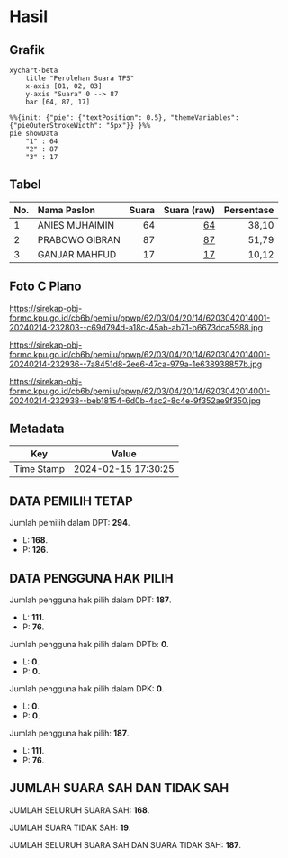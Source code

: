# Hasil

## Grafik

```mermaid
xychart-beta
    title "Perolehan Suara TPS"
    x-axis [01, 02, 03]
    y-axis "Suara" 0 --> 87
    bar [64, 87, 17]
```

```mermaid
%%{init: {"pie": {"textPosition": 0.5}, "themeVariables": {"pieOuterStrokeWidth": "5px"}} }%%
pie showData
    "1" : 64
    "2" : 87
    "3" : 17
```

## Tabel

| No. | Nama Paslon    | Suara | Suara (raw) | Persentase |
|:--- |:-------------- | -----:| -----------:| ----------:|
| 1   | ANIES MUHAIMIN | 64    | [64][p-1]   | 38,10      |
| 2   | PRABOWO GIBRAN | 87    | [87][p-2]   | 51,79      |
| 3   | GANJAR MAHFUD  | 17    | [17][p-3]   | 10,12      |


[p-1]: https://github.com/gigit-pemilu/pemilu-2024-62-kalimantan-tengah/blob/main/pilpres/hitung-suara/sub/62-kalimantan-tengah/sub/03-kapuas/sub/04-kapuas-kuala/sub/2014-lupak-timur/sub/001-tps/sub/paslon-1.txt
[p-2]: https://github.com/gigit-pemilu/pemilu-2024-62-kalimantan-tengah/blob/main/pilpres/hitung-suara/sub/62-kalimantan-tengah/sub/03-kapuas/sub/04-kapuas-kuala/sub/2014-lupak-timur/sub/001-tps/sub/paslon-2.txt
[p-3]: https://github.com/gigit-pemilu/pemilu-2024-62-kalimantan-tengah/blob/main/pilpres/hitung-suara/sub/62-kalimantan-tengah/sub/03-kapuas/sub/04-kapuas-kuala/sub/2014-lupak-timur/sub/001-tps/sub/paslon-3.txt

## Foto C Plano

https://sirekap-obj-formc.kpu.go.id/cb6b/pemilu/ppwp/62/03/04/20/14/6203042014001-20240214-232803--c69d794d-a18c-45ab-ab71-b6673dca5988.jpg

https://sirekap-obj-formc.kpu.go.id/cb6b/pemilu/ppwp/62/03/04/20/14/6203042014001-20240214-232936--7a8451d8-2ee6-47ca-979a-1e638938857b.jpg

https://sirekap-obj-formc.kpu.go.id/cb6b/pemilu/ppwp/62/03/04/20/14/6203042014001-20240214-232938--beb18154-6d0b-4ac2-8c4e-9f352ae9f350.jpg


## Metadata

| Key        | Value               |
| ---------- | ------------------- |
| Time Stamp | 2024-02-15 17:30:25 |


## DATA PEMILIH TETAP

Jumlah pemilih dalam DPT: **294**.
 * L: **168**.
 * P: **126**.

## DATA PENGGUNA HAK PILIH

Jumlah pengguna hak pilih dalam DPT: **187**.
 * L: **111**.
 * P: **76**.

Jumlah pengguna hak pilih dalam DPTb: **0**.
 * L: **0**.
 * P: **0**.

Jumlah pengguna hak pilih dalam DPK: **0**.
 * L: **0**.
 * P: **0**.

Jumlah pengguna hak pilih: **187**.
 * L: **111**.
 * P: **76**.

## JUMLAH SUARA SAH DAN TIDAK SAH

JUMLAH SELURUH SUARA SAH: **168**.

JUMLAH SUARA TIDAK SAH: **19**.

JUMLAH SELURUH SUARA SAH DAN SUARA TIDAK SAH: **187**.


